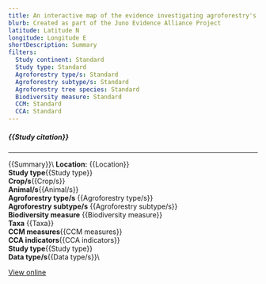 ```yaml
---
title: An interactive map of the evidence investigating agroforestry's role in biodiversity and climate change mitigation and adaptation in low- and middle- income countries
blurb: Created as part of the Juno Evidence Alliance Project
latitude: Latitude N
longitude: Longitude E
shortDescription: Summary
filters:
  Study continent: Standard 
  Study type: Standard
  Agroforestry type/s: Standard
  Agroforestry subtype/s: Standard
  Agroforestry tree species: Standard
  Biodiversity measure: Standard
  CCM: Standard
  CCA: Standard
---
```

##### {{Study citation}}

---

{{Summary}}\\
**Location:** {{Location}}\
**Study type**{{Study type}}\
**Crop/s**{{Crop/s}}\
**Animal/s**{{Animal/s}}\
**Agroforestry type/s** {{Agroforestry type/s}}\
**Agroforestry subtype/s** {{Agroforestry subtype/s}}\
**Biodiversity measure** {{Biodiversity measure}}\
**Taxa** {{Taxa}}\
**CCM measures**{{CCM measures}}\
**CCA indicators**{{CCA indicators}}\
**Study type**{{Study type}}\
**Data type/s**{{Data type/s}}\

[View online]({{Hyperlink}})
